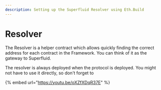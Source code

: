 ```yaml
---
description: Setting up the Superfluid Resolver using Eth.Build
---
```


# Resolver

The Resolver is a helper contract which allows quickly finding the correct address for each contract in the Framework. You can think of it as the gateway to Superfluid.

The resolver is always deployed when the protocol is deployed. You might not have to use it directly, so don't forget to   

{% embed url="https://youtu.be/oXZfXDqR37E" %}



